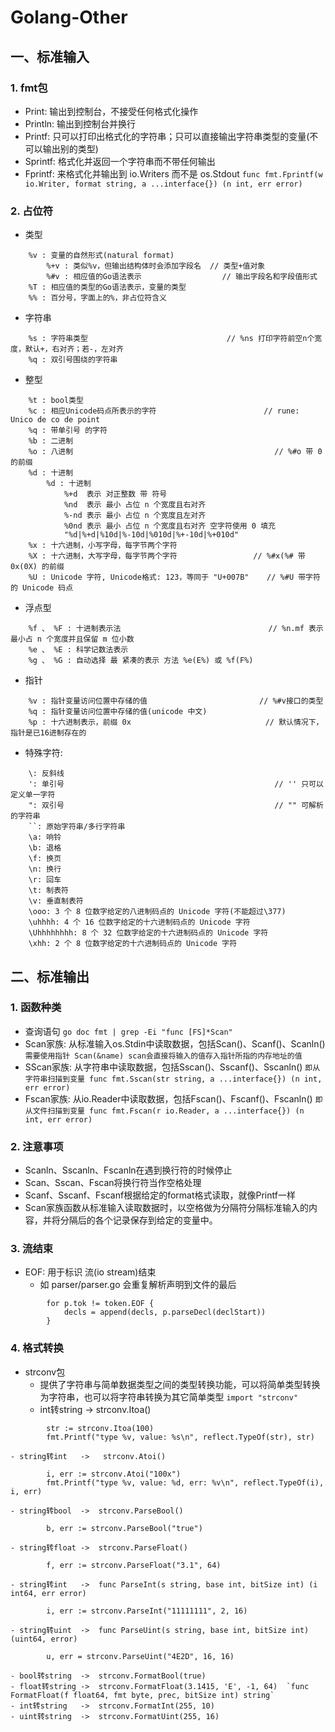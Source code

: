 # Golang-Other  

## 一、标准输入

### 1. fmt包
- Print: 输出到控制台，不接受任何格式化操作
- Println: 输出到控制台并换行
- Printf: 只可以打印出格式化的字符串；只可以直接输出字符串类型的变量(不可以输出别的类型)
- Sprintf: 格式化并返回一个字符串而不带任何输出
- Fprintf: 来格式化并输出到 io.Writers 而不是 os.Stdout `func fmt.Fprintf(w io.Writer, format string, a ...interface{}) (n int, err error)`

### 2. 占位符
- 类型
```
	%v : 变量的自然形式(natural format)
		%+v : 类似%v，但输出结构体时会添加字段名  // 类型+值对象
		%#v : 相应值的Go语法表示                  // 输出字段名和字段值形式
	%T : 相应值的类型的Go语法表示，变量的类型
	%% : 百分号，字面上的%，非占位符含义
```
- 字符串
```
	%s : 字符串类型                               // %ns 打印字符前空n个宽度，默认+，右对齐；若-，左对齐
	%q : 双引号围绕的字符串
```
- 整型
```
	%t : bool类型
	%c : 相应Unicode码点所表示的字符                        // rune: Unico de co de point
	%q : 带单引号 的字符
	%b : 二进制
	%o : 八进制                                             // %#o 带 0 的前缀
	%d : 十进制
		%d : 十进制
			%+d  表示 对正整数 带 符号
			%nd  表示 最小 占位 n 个宽度且右对齐
			%-nd 表示 最小 占位 n 个宽度且左对齐
			%0nd 表示 最小 占位 n 个宽度且右对齐 空字符使用 0 填充
			"%d|%+d|%10d|%-10d|%010d|%+-10d|%+010d"
	%x : 十六进制，小写字母，每字节两个字符
	%X : 十六进制，大写字母，每字节两个字符                 // %#x(%# 带 0x(0X) 的前缀
	%U : Unicode 字符, Unicode格式: 123，等同于 "U+007B"    // %#U 带字符的 Unicode 码点
```
- 浮点型
```
	%f 、 %F : 十进制表示法                                 // %n.mf 表示最小占 n 个宽度并且保留 m 位小数
	%e 、 %E : 科学记数法表示
	%g 、 %G : 自动选择 最 紧凑的表示 方法 %e(E%) 或 %f(F%)
```
- 指针
```
	%v : 指针变量访问位置中存储的值                         // %#v接口的类型
	%q : 指针变量访问位置中存储的值(unicode 中文)
	%p : 十六进制表示，前缀 0x                              // 默认情况下，指针是已16进制存在的
```
- 特殊字符: 
```
	\: 反斜线
	': 单引号                                               // '' 只可以定义单一字符
	": 双引号                                               // "" 可解析的字符串
	``: 原始字符串/多行字符串
	\a: 响铃
	\b: 退格
	\f: 换页
	\n: 换行
	\r: 回车
	\t: 制表符
	\v: 垂直制表符
	\ooo: 3 个 8 位数字给定的八进制码点的 Unicode 字符(不能超过\377)
	\uhhhh: 4 个 16 位数字给定的十六进制码点的 Unicode 字符
	\Uhhhhhhhh: 8 个 32 位数字给定的十六进制码点的 Unicode 字符
	\xhh: 2 个 8 位数字给定的十六进制码点的 Unicode 字符
```

## 二、标准输出

### 1. 函数种类
- 查询语句 `go doc fmt | grep -Ei "func [FS]*Scan"`  
- Scan家族: 从标准输入os.Stdin中读取数据，包括Scan()、Scanf()、Scanln() `需要使用指针 Scan(&name) scan会直接将输入的值存入指针所指的内存地址的值`
- SScan家族: 从字符串中读取数据，包括Sscan()、Sscanf()、Sscanln() `即从字符串扫描到变量 func fmt.Sscan(str string, a ...interface{}) (n int, err error)`
- Fscan家族: 从io.Reader中读取数据，包括Fscan()、Fscanf()、Fscanln() `即从文件扫描到变量 func fmt.Fscan(r io.Reader, a ...interface{}) (n int, err error)`  

### 2. 注意事项
- Scanln、Sscanln、Fscanln在遇到换行符的时候停止
- Scan、Sscan、Fscan将换行符当作空格处理
- Scanf、Sscanf、Fscanf根据给定的format格式读取，就像Printf一样
- Scan家族函数从标准输入读取数据时，以空格做为分隔符分隔标准输入的内容，并将分隔后的各个记录保存到给定的变量中。

### 3. 流结束
- EOF: 用于标识 流(io stream)结束 
	- 如 parser/parser.go 会重复解析声明到文件的最后
```
		for p.tok != token.EOF {
			decls = append(decls, p.parseDecl(declStart))
		}
```  

### 4. 格式转换
- strconv包
	- 提供了字符串与简单数据类型之间的类型转换功能，可以将简单类型转换为字符串，也可以将字符串转换为其它简单类型  `import "strconv"`
	- int转string   ->   strconv.Itoa()
```
		str := strconv.Itoa(100)
		fmt.Printf("type %v, value: %s\n", reflect.TypeOf(str), str)
```
	- string转int   ->   strconv.Atoi()
```
		i, err := strconv.Atoi("100x")
		fmt.Printf("type %v, value: %d, err: %v\n", reflect.TypeOf(i), i, err)
```
	- string转bool  ->  strconv.ParseBool()
```
		b, err := strconv.ParseBool("true")
```
	- string转float ->  strconv.ParseFloat()
```
		f, err := strconv.ParseFloat("3.1", 64)
```
	- string转int   ->  func ParseInt(s string, base int, bitSize int) (i int64, err error)
```
		i, err := strconv.ParseInt("11111111", 2, 16)
```
	- string转uint  ->  func ParseUint(s string, base int, bitSize int) (uint64, error)
```
		u, err = strconv.ParseUint("4E2D", 16, 16)
```
	- bool转string  ->  strconv.FormatBool(true)
	- float转string ->  strconv.FormatFloat(3.1415, 'E', -1, 64)  `func FormatFloat(f float64, fmt byte, prec, bitSize int) string`
	- int转string   ->  strconv.FormatInt(255, 10)
	- uint转string  ->  strconv.FormatUint(255, 16) 